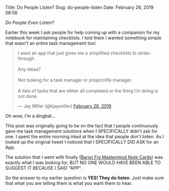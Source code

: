 Title: Do People Listen?
Slug: do-people-listen
Date: February 26, 2019 08:56

*Do People Even Listen?*

Earlier this week I ask people for help coming up with a companion for my notebook for maintaining checklists. I told them I wanted something simple that wasn't an entire task management tool. 

<blockquote class="twitter-tweet" data-lang="en"><p lang="en" dir="ltr">I want an app that just gives me a simplified checklists to strike-through. <br><br>Any ideas?<br><br>Not looking for a task manager or project/life manager. <br><br>A lists of tasks that are either all completed or the thing I’m doing is not done.</p>&mdash; Jay Miller (@kjaymiller) <a href="https://twitter.com/kjaymiller/status/1100270567872028672?ref_src=twsrc%5Etfw">February 26, 2019</a></blockquote> <script async src="https://platform.twitter.com/widgets.js" charset="utf-8"></script> 

Oh wow, I'm a dingbat...

This post was originally going to be on the fact that I people continuously gave me task management solutions when I SPECIFICALLY didn't ask for one.  I spent the entire morning irked at the idea that people don't listen. As I looked up the original tweet I noticed that I SPECIFICALLY DID ASK for an App.

The solution that I went with finally ([Baron Fig Mastermind Note Cards](https://www.baronfig.com/products/strategist)) was exactly what I was looking for, BUT NO ONE WOULD HAVE BEEN ABLE TO SUGGEST IT BECAUSE I SAID "APP".

So the answer to my earlier question is **YES! They do listen**. Just make sure that what you are telling them is what you want them to hear.  
